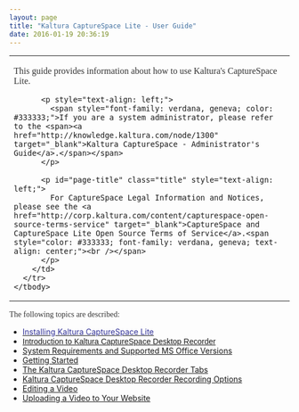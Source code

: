```yaml
---
layout: page
title: "Kaltura CaptureSpace Lite - User Guide"
date: 2016-01-19 20:36:19
---
```


<table>
    <tbody>
      <tr>
        <td>
          <p style="text-align: left;">
            <span style="font-family: verdana, geneva; color: #333333;">This guide provides information about how to use Kaltura's CaptureSpace Lite. </span>
          </p>
          
          <p style="text-align: left;">
            <span style="font-family: verdana, geneva; color: #333333;">If you are a system administrator, please refer to the <span><a href="http://knowledge.kaltura.com/node/1300" target="_blank">Kaltura CaptureSpace - Administrator's Guide</a>.</span></span>
          </p>
          
          <p id="page-title" class="title" style="text-align: left;">
            For CaptureSpace Legal Information and Notices, please see the <a href="http://corp.kaltura.com/content/capturespace-open-source-terms-service" target="_blank">CaptureSpace and CaptureSpace Lite Open Source Terms of Service</a>.<span style="color: #333333; font-family: verdana, geneva; text-align: center;"><br /></span>
          </p>
        </td>
      </tr>
    </tbody>
  </table>
  
  <p>
    <span style="font-family: verdana, geneva; color: #333333;">The following topics are described:</span>
  </p>
  
  <ul>
    <li>
      <a href="http://knowledge.kaltura.com/node/1645" target="_blank"><span style="color: #333399;">Installing Kaltura CaptureSpace Lite</span></a>
    </li>
    <li>
      <a href="http://knowledge.kaltura.com/node/1644" target="_blank" style="font-family: Verdana, Arial, Helvetica, sans-serif;">Introduction to Kaltura CaptureSpace Desktop Recorder</a>
    </li>
    <li>
      <a href="http://knowledge.kaltura.com/node/1644" target="_blank" style="font-family: Verdana, Arial, Helvetica, sans-serif;"></a><a href="http://knowledge.kaltura.com/node/1646" target="_blank">System Requirements and Supported MS Office Versions</a>
    </li>
    <li>
      <a href="http://knowledge.kaltura.com/node/1646" target="_blank"></a><a href="http://knowledge.kaltura.com/node/1648" target="_blank">Getting Started</a>
    </li>
    <li>
      <a href="http://knowledge.kaltura.com/node/1650" target="_blank">The Kaltura CaptureSpace Desktop Recorder Tabs</a>
    </li>
    <li>
      <a href="http://knowledge.kaltura.com/node/1651" target="_blank">Kaltura CaptureSpace Desktop Recorder Recording Options</a>
    </li>
    <li>
      <a href="http://knowledge.kaltura.com/node/1652" target="_blank">Editing a Video</a>
    </li>
    <li>
      <a href="http://knowledge.kaltura.com/node/1653" target="_blank">Uploading a Video to Your Website</a>
    </li>
  </ul>
  
  <p>
     
  </p>
  
  <p>
    <span style="font-family: verdana, geneva; color: #333333;"> </span>
  </p>